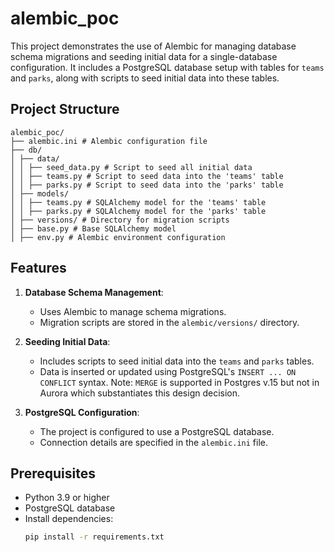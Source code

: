 # alembic_poc

This project demonstrates the use of Alembic for managing database schema migrations and seeding initial data for a single-database configuration. It includes a PostgreSQL database setup with tables for `teams` and `parks`, along with scripts to seed initial data into these tables.

## Project Structure

```
alembic_poc/
├── alembic.ini # Alembic configuration file
├── db/
│ ├── data/
│ │ ├── seed_data.py # Script to seed all initial data
│ │ ├── teams.py # Script to seed data into the 'teams' table
│ │ ├── parks.py # Script to seed data into the 'parks' table
│ ├── models/
│ │ ├── teams.py # SQLAlchemy model for the 'teams' table
│ │ ├── parks.py # SQLAlchemy model for the 'parks' table
│ ├── versions/ # Directory for migration scripts
│ ├── base.py # Base SQLAlchemy model
│ ├── env.py # Alembic environment configuration

```

## Features

1. **Database Schema Management**:
   - Uses Alembic to manage schema migrations.
   - Migration scripts are stored in the `alembic/versions/` directory.

2. **Seeding Initial Data**:
   - Includes scripts to seed initial data into the `teams` and `parks` tables.
   - Data is inserted or updated using PostgreSQL's `INSERT ... ON CONFLICT` syntax.  Note: `MERGE` is supported in Postgres v.15 but not in Aurora which substantiates this design decision.

3. **PostgreSQL Configuration**:
   - The project is configured to use a PostgreSQL database.
   - Connection details are specified in the `alembic.ini` file.

## Prerequisites

- Python 3.9 or higher
- PostgreSQL database
- Install dependencies:
  ```bash
  pip install -r requirements.txt